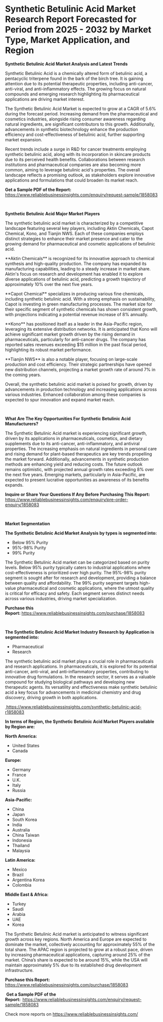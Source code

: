 <p><h1>Synthetic Betulinic Acid Market Research Report Forecasted for Period from 2025 -  2032 by Market Type, Market Application, and Region</h1></p><p><strong>Synthetic Betulinic Acid Market Analysis and Latest Trends</strong></p>
<p><p>Synthetic Betulinic Acid is a chemically altered form of betulinic acid, a pentacyclic triterpene found in the bark of the birch tree. It is gaining attention due to its potential therapeutic properties, including anti-cancer, anti-viral, and anti-inflammatory effects. The growing focus on natural compounds and emerging research highlighting its pharmaceutical applications are driving market interest.</p><p>The Synthetic Betulinic Acid Market is expected to grow at a CAGR of 5.6% during the forecast period. Increasing demand from the pharmaceutical and cosmetics industries, alongside rising consumer awareness regarding natural ingredients, are significant contributors to this growth. Additionally, advancements in synthetic biotechnology enhance the production efficiency and cost-effectiveness of betulinic acid, further supporting market expansion.</p><p>Recent trends include a surge in R&D for cancer treatments employing synthetic betulinic acid, along with its incorporation in skincare products due to its perceived health benefits. Collaborations between research institutions and pharmaceutical companies are also becoming more common, aiming to leverage betulinic acid's properties. The overall landscape reflects a promising outlook, as stakeholders explore innovative applications and formulations that could broaden its market reach.</p></p>
<p><strong>Get a Sample PDF of the Report:&nbsp;</strong> <a href="https://www.reliablebusinessinsights.com/enquiry/request-sample/1858083?utm_campaign=2537&utm_medium=2&utm_source=Github&utm_content=ia&utm_term=02032025&utm_id=synthetic-betulinic-acid">https://www.reliablebusinessinsights.com/enquiry/request-sample/1858083</a></p>
<p>&nbsp;</p>
<p><strong>Synthetic Betulinic Acid Major Market Players</strong></p>
<p><p>The synthetic betulinic acid market is characterized by a competitive landscape featuring several key players, including Aktin Chemicals, Capot Chemical, Kono, and Tianjin NWS. Each of these companies employs distinct strategies to enhance their market presence and cater to the growing demand for pharmaceutical and cosmetic applications of betulinic acid.</p><p>**Aktin Chemicals** is recognized for its innovative approach to chemical synthesis and high-quality production. The company has expanded its manufacturing capabilities, leading to a steady increase in market share. Aktin's focus on research and development has enabled it to explore diverse applications of betulinic acid, predicting a growth trajectory of approximately 10% over the next five years.</p><p>**Capot Chemical** specializes in producing various fine chemicals, including synthetic betulinic acid. With a strong emphasis on sustainability, Capot is investing in green manufacturing processes. The market size for their specific segment of synthetic chemicals has shown consistent growth, with projections indicating a potential revenue increase of 8% annually.</p><p>**Kono** has positioned itself as a leader in the Asia-Pacific region, leveraging its extensive distribution networks. It is anticipated that Kono will achieve significant market growth driven by the rising demand in pharmaceuticals, particularly for anti-cancer drugs. The company has reported sales revenues exceeding $15 million in the past fiscal period, highlighting its robust market performance.</p><p>**Tianjin NWS** is also a notable player, focusing on large-scale production and cost efficiency. Their strategic partnerships have opened new distribution channels, projecting a market growth rate of around 7% in the coming years.</p><p>Overall, the synthetic betulinic acid market is poised for growth, driven by advancements in production technology and increasing applications across various industries. Enhanced collaboration among these companies is expected to spur innovation and expand market reach.</p></p>
<p>&nbsp;</p>
<p><strong>What Are The Key Opportunities For Synthetic Betulinic Acid Manufacturers?</strong></p>
<p><p>The Synthetic Betulinic Acid market is experiencing significant growth, driven by its applications in pharmaceuticals, cosmetics, and dietary supplements due to its anti-cancer, anti-inflammatory, and antiviral properties. The increasing emphasis on natural ingredients in personal care and rising demand for plant-based therapeutics are key trends propelling the market forward. Additionally, advancements in synthetic production methods are enhancing yield and reducing costs. The future outlook remains optimistic, with projected annual growth rates exceeding 8% over the next five years. Emerging markets, particularly in Asia-Pacific, are expected to present lucrative opportunities as awareness of its benefits expands.</p></p>
<p><strong>Inquire or Share Your Questions If Any Before Purchasing This Report:</strong> <a href="https://www.reliablebusinessinsights.com/enquiry/pre-order-enquiry/1858083?utm_campaign=2537&utm_medium=2&utm_source=Github&utm_content=ia&utm_term=02032025&utm_id=synthetic-betulinic-acid">https://www.reliablebusinessinsights.com/enquiry/pre-order-enquiry/1858083</a></p>
<p>&nbsp;</p>
<p><strong>Market Segmentation</strong></p>
<p><strong>The Synthetic Betulinic Acid Market Analysis by types is segmented into:</strong></p>
<p><ul><li>Below 95% Purity</li><li>95%-98% Purity</li><li>99% Purity</li></ul></p>
<p><p>The Synthetic Betulinic Acid market can be categorized based on purity levels. Below 95% purity typically caters to industrial applications where cost-effectiveness is prioritized over high purity. The 95%-98% purity segment is sought after for research and development, providing a balance between quality and affordability. The 99% purity segment targets high-value pharmaceutical and cosmetic applications, where the utmost quality is critical for efficacy and safety. Each segment serves distinct needs across various industries, driving market specialization.</p></p>
<p><strong>Purchase this Report:&nbsp;</strong><a href="https://www.reliablebusinessinsights.com/purchase/1858083?utm_campaign=2537&utm_medium=2&utm_source=Github&utm_content=ia&utm_term=02032025&utm_id=synthetic-betulinic-acid">https://www.reliablebusinessinsights.com/purchase/1858083</a></p>
<p>&nbsp;</p>
<p><strong>The Synthetic Betulinic Acid Market Industry Research by Application is segmented into:</strong></p>
<p><ul><li>Pharmaceutical</li><li>Research</li></ul></p>
<p><p>The synthetic betulinic acid market plays a crucial role in pharmaceuticals and research applications. In pharmaceuticals, it is explored for its potential anti-cancer, anti-viral, and anti-inflammatory properties, contributing to innovative drug formulations. In the research sector, it serves as a valuable compound for studying biological pathways and developing new therapeutic agents. Its versatility and effectiveness make synthetic betulinic acid a key focus for advancements in medicinal chemistry and drug discovery, driving growth in both applications.</p></p>
<p><a href="https://www.reliablebusinessinsights.com/synthetic-betulinic-acid-r1858083?utm_campaign=2537&utm_medium=2&utm_source=Github&utm_content=ia&utm_term=02032025&utm_id=synthetic-betulinic-acid">&nbsp;https://www.reliablebusinessinsights.com/synthetic-betulinic-acid-r1858083</a></p>
<p><strong>In terms of Region, the Synthetic Betulinic Acid Market Players available by Region are:</strong></p>
<p>
    <p> <strong> North America: </strong>
        <ul>
            <li>United States</li>
            <li>Canada</li>
        </ul>
        </p> 
    <p> <strong> Europe: </strong>
        <ul>
            <li>Germany</li>
            <li>France</li>
            <li>U.K.</li>
            <li>Italy</li>
            <li>Russia</li>
        </ul>
        </p> 
    <p> <strong> Asia-Pacific: </strong>
        <ul>
            <li>China</li>
            <li>Japan</li>
            <li>South Korea</li>
            <li>India</li>
            <li>Australia</li>
            <li>China Taiwan</li>
            <li>Indonesia</li>
            <li>Thailand</li>
            <li>Malaysia</li>
        </ul>
        </p> 
    <p> <strong> Latin America: </strong>
        <ul>
            <li>Mexico</li>
            <li>Brazil</li>
            <li>Argentina Korea</li>
            <li>Colombia</li>
        </ul>
        </p> 
    <p> <strong> Middle East & Africa: </strong>
        <ul>
            <li>Turkey</li>
            <li>Saudi</li>
            <li>Arabia</li>
            <li>UAE</li>
            <li>Korea</li>
        </ul>
    </p>
    </p>
<p><p>The Synthetic Betulinic Acid market is anticipated to witness significant growth across key regions. North America and Europe are expected to dominate the market, collectively accounting for approximately 55% of the total share. The APAC region is projected to grow at a robust pace, driven by increasing pharmaceutical applications, capturing around 25% of the market. China’s share is expected to be around 15%, while the USA will maintain approximately 5% due to its established drug development infrastructure.</p></p>
<p><strong>Purchase this Report: </strong><a href="https://www.reliablebusinessinsights.com/purchase/1858083?utm_campaign=2537&utm_medium=2&utm_source=Github&utm_content=ia&utm_term=02032025&utm_id=synthetic-betulinic-acid">https://www.reliablebusinessinsights.com/purchase/1858083</a></p>
<p>&nbsp;<strong>Get a Sample PDF of the Report:&nbsp;&nbsp;</strong><a href="https://www.reliablebusinessinsights.com/enquiry/request-sample/1858083?utm_campaign=2537&utm_medium=2&utm_source=Github&utm_content=ia&utm_term=02032025&utm_id=synthetic-betulinic-acid">https://www.reliablebusinessinsights.com/enquiry/request-sample/1858083</a></p>
<p><strong></strong></p>
<p>Check more reports on <a href="https://www.reliablebusinessinsights.com/?utm_campaign=2537&utm_medium=2&utm_source=Github&utm_content=ia&utm_term=02032025&utm_id=synthetic-betulinic-acid">https://www.reliablebusinessinsights.com/</a></p>
